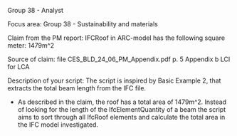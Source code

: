Group 38 - Analyst

Focus area: Group 38 - Sustainability and materials

Claim from the PM report: 
IFCRoof in ARC-model has the following square meter: 1479m^2 

Source of claim: 
file CES_BLD_24_06_PM_Appendix.pdf p. 5 Appendix b LCI for LCA 


Description of your script:
The script is inspired by Basic Example 2, that extracts the total beam length from the IFC file.
- As described in the claim, the roof has a total area of 1479m^2. Instead of looking for the length of the IfcElementQuantity of a beam
the script aims to sort through all IfcRoof elements and calculate the total area in the IFC model investigated. 
